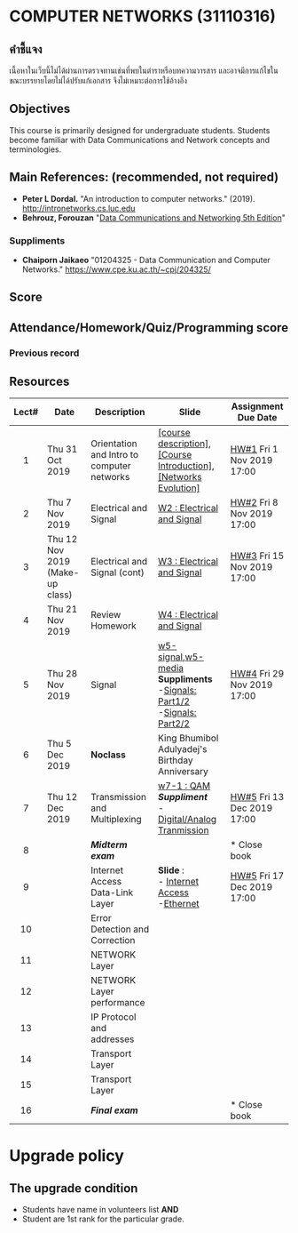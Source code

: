 # COMPUTER NETWORKS (31110316)
## คำชี้แจง
เนื้อหาในเว็บนี้ไม่ได้ผ่านการตรวจทานเช่นที่พบในตำราหรือบทความวารสาร และอาจมีการแก้ไขในขณะบรรยายโดยไม่ได้ปรับแก้เอกสาร จึงไม่เหมาะต่อการใช้อ้างอิง

## Objectives
 This course is  primarily designed for undergraduate students. Students become familiar with Data Communications and Network concepts and terminologies.

## Main References: (recommended, not required)

- **Peter L Dordal.** "An introduction to computer networks." (2019). http://intronetworks.cs.luc.edu
- **Behrouz, Forouzan** "[Data Communications and Networking 5th Edition](https://archive.org/details/Data.Communications.and.Networking.5th.Edition/page/n139)"
### Suppliments
- **Chaiporn Jaikaeo** "01204325 - Data Communication and Computer Networks." https://www.cpe.ku.ac.th/~cpj/204325/

## Score

## Attendance/Homework/Quiz/Programming score


### Previous record


## Resources 

| Lect# | Date | Description  |Slide| Assignment Due Date |
|:-----:|------|-------------|----|---------------------|
|  1 |Thu 31 Oct 2019| Orientation and Intro to computer networks| [[course description]](https://drive.google.com/file/d/15zITvF-pTJvqjmo9C2vqQuvVGervGCDN/view?usp=sharing), [[Course Introduction]](https://drive.google.com/file/d/1PmCSjBjG3JJjYwKDcTFe4ezYL8kaDO8n/view?usp=sharing), [[Networks Evolution]](https://drive.google.com/file/d/14KRh2dFyoiRsOh8vPJfZzAQCZm0fFczt/view?usp=sharing) | [HW\#1](https://elab.cpek6.com) Fri 1 Nov 2019 17:00 |
|  2 |Thu 7 Nov 2019| Electrical and Signal|[W2 : Electrical and Signal](https://drive.google.com/file/d/1QlhUssURDtfKr5PZDGirP5x1CLMUF4Rt/view?usp=sharing)  | [HW\#2](https://elab.cpek6.com) Fri 8 Nov 2019 17:00 |
|  3 |Thu 12 Nov 2019 (Make-up class)| Electrical and Signal  (cont)|[W3 : Electrical and Signal](https://drive.google.com/file/d/1QlhUssURDtfKr5PZDGirP5x1CLMUF4Rt/view?usp=sharing)  | [HW\#3](https://elab.cpek6.com) Fri 15 Nov 2019 17:00 |
|  4 |Thu 21 Nov 2019| Review Homework |[W4 : Electrical and Signal](https://drive.google.com/file/d/1QlhUssURDtfKr5PZDGirP5x1CLMUF4Rt/view?usp=sharing) |  |
| 5 | Thu 28 Nov 2019 | Signal | [w5-signal](https://drive.google.com/file/d/199mu2kIL-XbwF4Rrkq_Zxbxv5IGCSnTJ/view?usp=sharing),[w5-media](https://drive.google.com/file/d/1OtHNacPKBMj7n9GkMW-S3fxMgJT2LXRx/view?usp=sharing)<br> **Suppliments**<br> -[Signals: Part1/2](https://www.youtube.com/watch?v=57aHquDI8IY)<br> -[Signals: Part2/2](https://www.youtube.com/watch?v=2x1RdOfwavA)  |[HW\#4](https://elab.cpek6.com) Fri 29 Nov 2019 17:00|
| 6 | Thu 5 Dec 2019 | **Noclass** |King Bhumibol Adulyadej's Birthday Anniversary | |
| 7 | Thu 12 Dec 2019 | Transmission and Multiplexing | [w7-1 : QAM](https://drive.google.com/file/d/14IjRHXm3jIMid-F7Kr1zc0fvdzst-DJF/view?usp=sharing) <br>  ***Suppliment*** <br> - [Digital/Analog Tranmission](https://drive.google.com/file/d/1wBYYhjb6FfQV-6IeSFi9VLDQ6YLXGi-M/view?usp=sharing) |[HW\#5](https://elab.cpek6.com) Fri 13 Dec 2019 17:00|
| 8 |      | ***Midterm exam***   |            |* Close book    |
| 9 |  | Internet Access <br> Data-Link Layer |**Slide** : <br> - [Internet Access](https://drive.google.com/file/d/1NoBeyy3R9pb70DnE1GTo1CffsVg9i2Nu/view?usp=sharing) <br> -[Ethernet](https://drive.google.com/file/d/1iiAQO5f9oLu0qEGJWskjawFbA-QmfVPb/view?usp=sharing)|[HW\#5](https://elab.cpek6.com) Fri 17 Dec 2019 17:00 |
| 10 |  | Error Detection and Correction | ||
| 11 |  |NETWORK Layer  | ||
| 12 |  |NETWORK Layer performance | ||
| 13 |  |IP Protocol and addresses  | ||
| 14 |  |Transport Layer  | ||
| 15 |  |Transport Layer  | ||
| 16 |      | ***Final exam***   |            |* Close book    |

# Upgrade policy

## The upgrade condition
* Students have name in volunteers list **AND** 
* Student are 1st rank for the particular grade.
